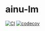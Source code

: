 # ainu-lm

[![CI](https://github.com/aynumosir/ainu-lm/actions/workflows/ci.yaml/badge.svg)](https://github.com/aynumosir/ainu-lm/actions/workflows/ci.yaml)
[![codecov](https://codecov.io/gh/aynumosir/ainu-lm/graph/badge.svg?token=K8CFQ0UBPN)](https://codecov.io/gh/aynumosir/ainu-lm)
